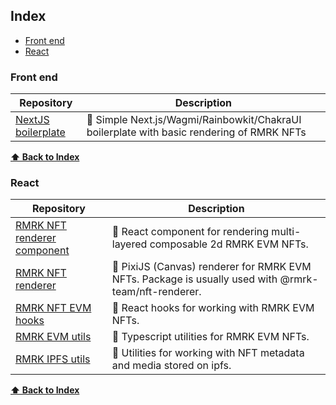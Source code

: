 ## Index

-   [Front end](#front-end)
-   [React](#React)


### Front end

| Repository | Description |
| --- | --- |
| [NextJS boilerplate](https://github.com/YuriGii/rmrk-app-boilerplate-open) | 📜 Simple Next.js/Wagmi/Rainbowkit/ChakraUI boilerplate with basic rendering of RMRK NFTs |

**[⬆ Back to Index](#index)**

### React

| Repository | Description |
| --- | --- |
| [RMRK NFT renderer component](https://github.com/rmrk-team/rmrk-js/tree/main/packages/nft-renderer) | 📜 React component for rendering multi-layered composable 2d RMRK EVM NFTs. 
| [RMRK NFT renderer]([https://github.com/rmrk-team/rmrk-js/tree/main/packages/ipfs-utils](https://github.com/rmrk-team/rmrk-js/tree/main/packages/rmrk-2d-renderer)) | 📜 PixiJS (Canvas) renderer for RMRK EVM NFTs. Package is usually used with @rmrk-team/nft-renderer. |
| [RMRK NFT EVM hooks](https://github.com/rmrk-team/rmrk-js/tree/main/packages/rmrk-hooks) | 📜 React hooks for working with RMRK EVM NFTs. |
| [RMRK EVM utils](https://github.com/rmrk-team/rmrk-js/tree/main/packages/rmrk-evm-utils) | 📜 Typescript utilities for RMRK EVM NFTs. |
| [RMRK IPFS utils](https://github.com/rmrk-team/rmrk-js/tree/main/packages/ipfs-utils) | 📜 Utilities for working with NFT metadata and media stored on ipfs. |


**[⬆ Back to Index](#index)**
